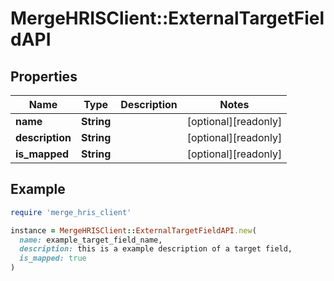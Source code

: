 # MergeHRISClient::ExternalTargetFieldAPI

## Properties

| Name | Type | Description | Notes |
| ---- | ---- | ----------- | ----- |
| **name** | **String** |  | [optional][readonly] |
| **description** | **String** |  | [optional][readonly] |
| **is_mapped** | **String** |  | [optional][readonly] |

## Example

```ruby
require 'merge_hris_client'

instance = MergeHRISClient::ExternalTargetFieldAPI.new(
  name: example_target_field_name,
  description: this is a example description of a target field,
  is_mapped: true
)
```

